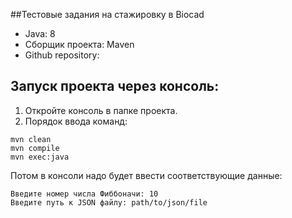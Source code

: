 ##Тестовые задания на стажировку в Biocad

* Java: 8
* Сборщик проекта: Maven
* Github repository: 

## Запуск проекта через консоль:
1. Откройте консоль в папке проекта.
2. Порядок ввода команд:

```console
mvn clean
mvn compile
mvn exec:java
```
Потом в консоли надо будет ввести соответствующие данные:
```console
Введите номер числа Фиббоначи: 10
Введите путь к JSON файлу: path/to/json/file
```
